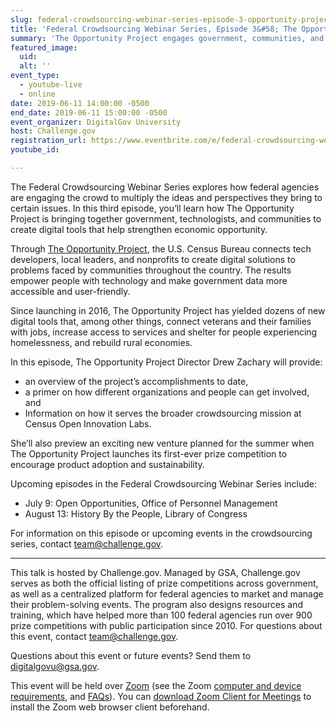 ```yaml
---
slug: federal-crowdsourcing-webinar-series-episode-3-opportunity-project
title: 'Federal Crowdsourcing Webinar Series, Episode 3&#58; The Opportunity Project'
summary: 'The Opportunity Project engages government, communities, and the technology industry to create digital tools that address our greatest challenges as a nation&#46; Learn how this initiative is making government data more accessible through cross-sector collaboration&#46;'
featured_image: 
  uid: 
  alt: ''
event_type: 
  - youtube-live
  - online
date: 2019-06-11 14:00:00 -0500
end_date: 2019-06-11 15:00:00 -0500
event_organizer: DigitalGov University
host: Challenge.gov
registration_url: https://www.eventbrite.com/e/federal-crowdsourcing-webinar-series-episode-3-the-opportunity-project-registration-59460181002
youtube_id: 

---
```


The Federal Crowdsourcing Webinar Series explores how federal agencies are engaging the crowd to multiply the ideas and perspectives they bring to certain issues. In this third episode, you’ll learn how The Opportunity Project is bringing together government, technologists, and communities to create digital tools that help strengthen economic opportunity. 

  

Through [The Opportunity Project](https://opportunity.census.gov/), the U.S. Census Bureau connects tech developers, local leaders, and nonprofits to create digital solutions to problems faced by communities throughout the country. The results empower people with technology and make government data more accessible and user-friendly. 

  

Since launching in 2016, The Opportunity Project has yielded dozens of new digital tools that, among other things, connect veterans and their families with jobs, increase access to services and shelter for people experiencing homelessness, and rebuild rural economies. 

  

In this episode, The Opportunity Project Director Drew Zachary will provide: 

  

- an overview of the project’s accomplishments to date,  
- a primer on how different organizations and people can get involved, and  
- Information on how it serves the broader crowdsourcing mission at Census Open Innovation Labs.  
  

She’ll also preview an exciting new venture planned for the summer when The Opportunity Project launches its first-ever prize competition to encourage product adoption and sustainability. 

  

Upcoming episodes in the Federal Crowdsourcing Webinar Series include: 

  

- July 9: Open Opportunities, Office of Personnel Management 
- August 13: History By the People, Library of Congress  
  

For information on this episode or upcoming events in the crowdsourcing series, contact team@challenge.gov.

  

---

This talk is hosted by Challenge.gov. Managed by GSA, Challenge.gov serves as both the official listing of prize competitions across government, as well as a centralized platform for federal agencies to market and manage their problem-solving events. The program also designs resources and training, which have helped more than 100 federal agencies run over 900 prize competitions with public participation since 2010. For questions about this event, contact [team@challenge.gov](mailto:team@challenge.gov). 

  

Questions about this event or future events? Send them to [digitalgovu@gsa.gov](mailto:digitalgovu@gsa.gov). 

  
This event will be held over [Zoom](https://www.zoom.us/) (see the Zoom [computer and device requirements](https://support.zoom.us/hc/en-us/articles/201362023-System-Requirements-for-PC-Mac-and-Linux), and [FAQs](https://support.zoom.us/hc/en-us/sections/200277708-Frequently-Asked-Questions)). You can [download Zoom Client for Meetings](https://zoom.us/download#client_4meeting) to install the Zoom web browser client beforehand.
